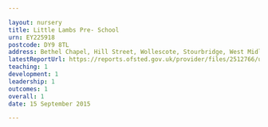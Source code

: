 ```yaml
---

layout: nursery
title: Little Lambs Pre- School
urn: EY225918
postcode: DY9 8TL
address: Bethel Chapel, Hill Street, Wollescote, Stourbridge, West Midlands, DY9 8TL
latestReportUrl: https://reports.ofsted.gov.uk/provider/files/2512766/urn/EY225918.pdf
teaching: 1
development: 1
leadership: 1
outcomes: 1
overall: 1
date: 15 September 2015

---
```

